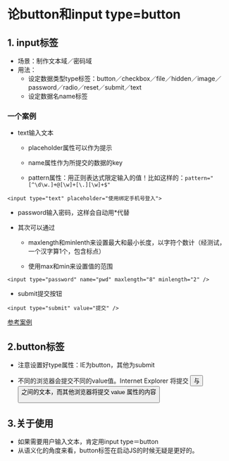 # 论button和input type=button
## 1. input标签
* 场景：制作文本域／密码域
* 用法：
  * 设定数据类型type标签：button／checkbox／file／hidden／image／password／radio／reset／submit／text
  * 设定数据名name标签
### 一个案例
  * text输入文本
    * placeholder属性可以作为提示

    * name属性作为所提交的数据的key
    * pattern属性：用正则表达式限定输入的值！比如这样的：```pattern="[^\d\w.]+@[\w]+[\.][\w]+$"```
```
<input type="text" placeholder="使用绑定手机号登入">
```
  * password输入密码，这样会自动用*代替
 
  * 其次可以通过
    * maxlength和minlenth来设置最大和最小长度，以字符个数计（经测试，一个汉字算1个，包含标点）

    * 使用max和min来设置值的范围

```
<input type="password" name="pwd" maxlength="8" minlength="2" />
```
  * submit提交按钮
```
<input type="submit" value="提交" />
```
[参考案例](http://www.w3school.com.cn/tiy/t.asp?f=html_form_submit)
## 2.button标签


* 注意设置好type属性：IE为button，其他为submit

* 不同的浏览器会提交不同的value值。Internet Explorer 将提交 <button> 与 <button/> 之间的文本，而其他浏览器将提交 value 属性的内容


## 3.关于使用

* 如果需要用户输入文本，肯定用input type＝button
* 从语义化的角度来看，button标签在启动JS的时候无疑是更好的。